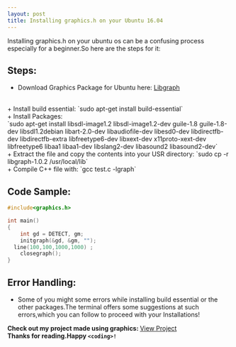 ```yaml
---
layout: post
title: Installing graphics.h on your Ubuntu 16.04 
---
```


Installing graphics.h on your ubuntu os can be a confusing process especially for a beginner.So here are the steps for it: 

## Steps:
+ Download Graphics Package for Ubuntu here: [Libgraph](http://download.savannah.gnu.org/releases/libgraph)
<br>
+ Install build essential: `sudo apt-get install build-essential`
<br>
+ Install Packages: <br>
`sudo apt-get install libsdl-image1.2 libsdl-image1.2-dev guile-1.8 guile-1.8-dev libsdl1.2debian libart-2.0-dev libaudiofile-dev libesd0-dev libdirectfb-dev libdirectfb-extra libfreetype6-dev libxext-dev x11proto-xext-dev libfreetype6 libaa1 libaa1-dev libslang2-dev libasound2 libasound2-dev`
<br>
+ Extract the file and copy the contents into your USR directory: `sudo cp -r libgraph-1.0.2 /usr/local/lib`
<br>
+ Compile C++ file with: `gcc test.c -lgraph`

## Code Sample:
```C++
#include<graphics.h>

int main()
{
	int gd = DETECT, gm;
	initgraph(&gd, &gm, ""); 
  line(100,100,1000,1000) ;
	closegraph();
}
```
## Error Handling: 
+ Some of you might some errors while installing build essential or the other packages.The terminal offers some suggestions at such errors,which you can follow to proceed with your Installations!

<b>Check out my project made using graphics: </b>[View Project](https://github.com/Aviral1701/Lpp-Solver)
<br>
<b>Thanks for reading.Happy `<coding>!`</b>

